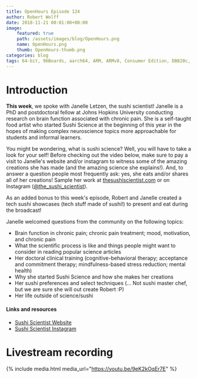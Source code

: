 ```yaml
---
title: OpenHours Episode 124
author: Robert Wolff
date: 2018-11-21 00:01:00+00:00
image:
    featured: true
    path: /assets/images/blog/OpenHours.png
    name: OpenHours.png
    thumb: OpenHours-thumb.png
categories: blog
tags: 64-bit, 96Boards, aarch64, ARM, ARMv8, Consumer Edition, DB820c, Rock960, Hikey960, enterprise edition, product, single board computer, linaro, linux, open source, openhours, robert wolff, podcast, technology, tech, computer, hardware, software, groupgets, qwerty, embedded, crowd fund, mezzanine, community
---
```


# Introduction

**This week**, we spoke with Janelle Letzen, the sushi scientist! Janelle is a PhD and postdoctoral fellow at Johns Hopkins University conducting research on brain function associated with chronic pain. She is a self-taught food artist who started Sushi Science at the beginning of this year in the hopes of making complex neuroscience topics more approachable for students and informal learners.

You might be wondering, what is sushi science? Well, you will have to take a look for your self! Before checking out the video below, make sure to pay a visit to Janelle's website and/or instagram to witness some of the amazing creations she has made (and the amazing science she explains!). And, to answer a question people most frequently ask: yes, she eats and/or shares all of her creations! Sample her work at [thesushiscientist.com](https://www.thesushiscientist.com/) or on Instagram ([@the_sushi_scientist](https://www.instagram.com/the_sushi_scientist/)).

As an added bonus to this week's episode, Robert and Janelle created a tech sushi showcases (tech stuff made of sushi!) to present and eat during the broadcast!

Janelle welcomed questions from the community on the following topics:

- Brain function in chronic pain; chronic pain treatment; mood, motivation, and chronic pain
- What the scientific process is like and things people might want to consider in reading popular science articles
- Her doctoral clinical training (cognitive-behavioral therapy; acceptance and commitment therapy; mindfulness-based stress reduction; mental health)
- Why she started Sushi Science and how she makes her creations
- Her sushi preferences and select techniques (... Not sushi master chef, but we are sure she will out create Robert :P)
- Her life outside of science/sushi

#### Links and resources

- [Sushi Scientist Website](https://www.thesushiscientist.com/)
- [Sushi Scientist Instagram](https://www.instagram.com/the_sushi_scientist/)

# Livestream recording

{% include media.html media_url="https://youtu.be/9eK2kOqEr7E" %}
